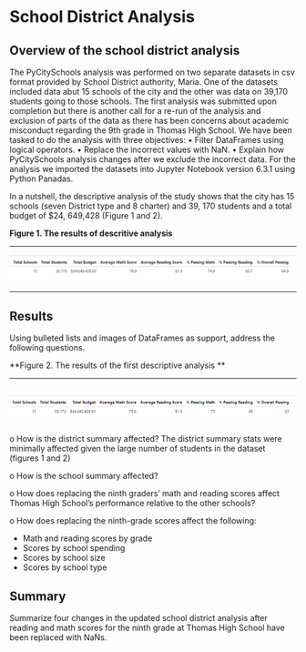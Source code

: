 # School District Analysis

## Overview of the school district analysis 

The PyCitySchools analysis was performed on two separate datasets in csv format provided by School District authority, Maria. One of the datasets included data abut 15 schools of the city and the other was data on 39,170 students going to those schools. The first analysis was submitted upon completion but there is another call for a re-run of the analysis and exclusion of parts of the data as there has been concerns about academic misconduct regarding the 9th grade in Thomas High School. 
We have been tasked to do the analysis with three objectives: 
 •	Filter DataFrames using logical operators.
 •	Replace the incorrect values with NaN.
 •	Explain how PyCitySchools analysis changes after we exclude the incorrect data.
For the analysis we imported the datasets into Jupyter Notebook version 6.3.1 using Python Panadas. 

In a nutshell, the descriptive analysis of the study shows that the city has 15 schools (seven District type and 8 charter) and 39, 170 students and a total budget of $24, 649,428 (Figure 1 and 2).

**Figure 1. The results of descritive analysis**

-------
![1-Descriptive.png](https://github.com/BHashemi2021/School_District_Analysis/blob/main/Resources/1-Descriptive.png)

------

## Results

Using bulleted lists and images of DataFrames as support, address the following questions.


**Figure 2. The results of the first descriptive analysis **

-----------------
![1-b-Descriptive.png](https://github.com/BHashemi2021/School_District_Analysis/blob/main/Resources/1-b-Descriptive.png)
-----------------

o	How is the district summary affected?
The district summary stats were minimally affected given the large number of students in the dataset (figures 1 and 2)



o	How is the school summary affected?

o	How does replacing the ninth graders’ math and reading scores affect Thomas High School’s performance relative to the other schools?

o	How does replacing the ninth-grade scores affect the following:

  * Math and reading scores by grade
  * Scores by school spending
  * Scores by school size
  * Scores by school type

## Summary

Summarize four changes in the updated school district analysis after reading and math scores for the ninth grade at Thomas High School have been replaced with NaNs.
